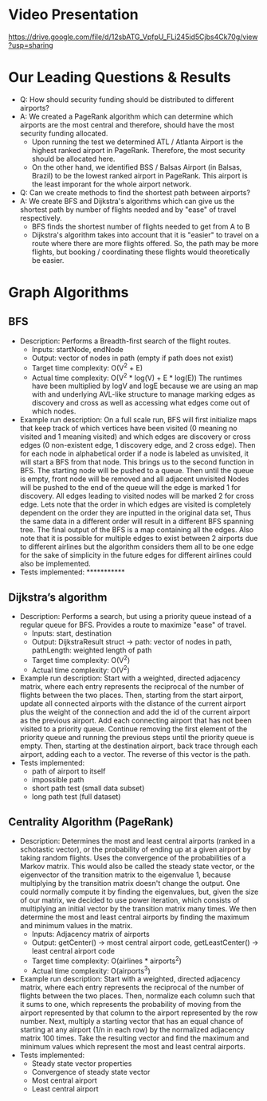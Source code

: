 # Video Presentation
https://drive.google.com/file/d/12sbATG_VpfpU_FLi245id5Cjbs4Ck70g/view?usp=sharing

# Our Leading Questions & Results
- Q: How should security funding should be distributed to different airports?
- A: We created a PageRank algorithm which can determine which airports are the most central and therefore, should have the most security funding allocated. 
  - Upon running the test we determined ATL / Atlanta Airport is the highest ranked airport in PageRank. Therefore, the most security should be allocated here. 
  - On the other hand, we identified BSS / Balsas Airport (in Balsas, Brazil) to be the lowest ranked airport in PageRank. This airport is the least imporant for the whole airport network.
- Q: Can we create methods to find the shortest path between airports?
- A: We create BFS and Dijkstra's algorithms which can give us the shortest path by number of flights needed and by "ease" of travel respectively.
  - BFS finds the shortest number of flights needed to get from A to B
  - Dijkstra's algorithm takes into account that it is "easier" to travel on a route where there are more flights offered. So, the path may be more flights, but booking / coordinating these flights would theoretically be easier.

# Graph Algorithms
## BFS 
- Description: Performs a Breadth-first search of the flight routes.
  - Inputs: startNode, endNode
  - Output: vector of nodes in path (empty if path does not exist)
  - Target time complexity: O(V<sup>2</sup> + E)
  - Actual time complexity: O(V<sup>2</sup> * log(V) + E * log(E)) The runtimes have been multiplied by logV and logE because we are using an map with and underlying AVL-like structure to manage marking edges as discovery and cross as well as accessing what edges come out of which nodes.
- Example run description: On a full scale run, BFS will first initialize maps that keep track of which vertices have been visited (0 meaning no visited and 1 meaning visited) and which edges are discovery or cross edges (0 non-existent edge, 1 discovery edge, and 2 cross edge). Then for each node in alphabetical order if a node is labeled as unvisited, it will start a BFS from that node. This brings us to the second function in BFS. The starting node will be pushed to a queue. Then until the queue is empty, front node will be removed and all adjacent unvisited Nodes will be pushed to the end of the queue will the edge is marked 1 for discovery. All edges leading to visited nodes will be marked 2 for cross edge. Lets note that the order in which edges are visited is completely dependent on the order they are inputted in the original data set, Thus the same data in a different order will result in a different BFS spanning tree. The final output of the BFS is a map containing all the edges. Also note that it is possible for multiple edges to exist between 2 airports due to different airlines but the algorithm considers them all to be one edge for the sake of simplicity in the future edges for different airlines could also be implemented.
- Tests implemented: ***********

## Dijkstra’s algorithm 
- Description: Performs a search, but using a priority queue instead of a regular queue for BFS. Provides a route to maximize "ease" of travel.
  - Inputs: start, destination
  - Output: DijkstraResult struct -> path: vector of nodes in path, pathLength: weighted length of path
  - Target time complexity: O(V<sup>2</sup>)
  - Actual time complexity: O(V<sup>2</sup>)
- Example run description: Start with a weighted, directed adjacency matrix, where each entry represents the reciprocal of the number of flights between the two places. Then, starting from the start airport, update all connected airports with the distance of the current airport plus the weight of the connection and add the id of the current airport as the previous airport. Add each connecting airport that has not been visited to a priority queue. Continue removing the first element of the priority queue and running the previous steps until the priority queue is empty. Then, starting at the destination airport, back trace through each airport, adding each to a vector. The reverse of this vector is the path.
- Tests implemented: 
  - path of airport to itself
  - impossible path
  - short path test (small data subset)
  - long path test (full dataset)

## Centrality Algorithm (PageRank)
- Description: Determines the most and least central airports (ranked in a schotastic vector), or the probability of ending up at a given airport by taking random flights. Uses the convergence of the probabilities of a Markov matrix. This would also be called the steady state vector, or the eigenvector of the transition matrix to the eigenvalue 1, because multiplying by the transition matrix doesn't change the output. One could normally compute it by finding the eigenvalues, but, given the size of our matrix, we decided to use power iteration, which consists of multiplying an initial vector by the transition matrix many times. We then determine the most and least central airports by finding the maximum and minimum values in the matrix.
  - Inputs: Adjacency matrix of airports
  - Output: getCenter() -> most central airport code, getLeastCenter() -> least central airport code
  - Target time complexity: O(airlines * airports<sup>2</sup>)
  - Actual time complexity: O(airports<sup>3</sup>)
- Example run description: Start with a weighted, directed adjacency matrix, where each entry represents the reciprocal of the number of flights between the two places. Then, normalize each column such that it sums to one, which represents the probability of moving from the airport represented by that column to the airport represented by the row number. Next, multiply a starting vector that has an equal chance of starting at any airport (1/n in each row) by the normalized adjacency matrix 100 times. Take the resulting vector and find the maximum and minimum values which represent the most and least central airports.
- Tests implemented: 
  - Steady state vector properties
  - Convergence of steady state vector
  - Most central airport
  - Least central airport

